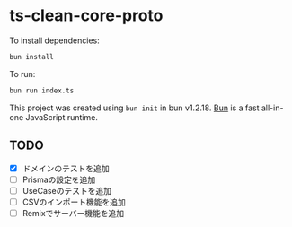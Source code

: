 # ts-clean-core-proto

To install dependencies:

```bash
bun install
```

To run:

```bash
bun run index.ts
```

This project was created using `bun init` in bun v1.2.18. [Bun](https://bun.sh) is a fast all-in-one JavaScript runtime.

## TODO

- [x] ドメインのテストを追加
- [ ] Prismaの設定を追加
- [ ] UseCaseのテストを追加
- [ ] CSVのインポート機能を追加
- [ ] Remixでサーバー機能を追加
